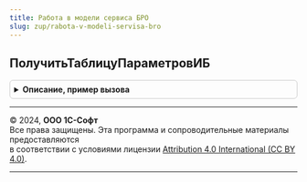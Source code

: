 ```yaml
---
title: Работа в модели сервиса БРО
slug: zup/rabota-v-modeli-servisa-bro
---
```



## ПолучитьТаблицуПараметровИБ
<details style="margin: 1em 0; padding: 0.5em; border: 1px solid #ccc; border-radius: 6px;">

<summary style="font-weight: bold; cursor: pointer;">Описание, пример вызова</summary>

```bsl

// Формирует список параметров ИБ.
//
// Параметры:
// ТаблицаПараметров - ТаблицаЗначений - таблица описания параметров.
// Описание состав колонок - см. РаботаВМоделиСервиса.ПолучитьТаблицуПараметровИБ()
//
Процедура ПолучитьТаблицуПараметровИБ(Знач ТаблицаПараметров) Экспорт
```

Пример вызова
```bsl
РаботаВМоделиСервисаБРО.ПолучитьТаблицуПараметровИБ(ТаблицаПараметров) 
```
</details>

---

© 2024, **ООО 1С-Софт**  
Все права защищены. Эта программа и сопроводительные материалы предоставляются  
в соответствии с условиями лицензии [Attribution 4.0 International (CC BY 4.0)](https://creativecommons.org/licenses/by/4.0/legalcode).

---
